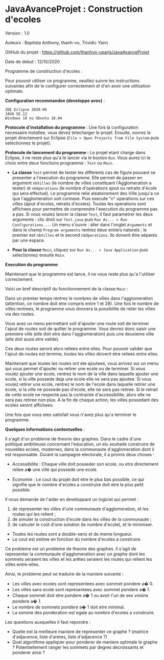 # JavaAvanceProjet : Construction d'ecoles

Version : 1.0 

Auteurs : Baptista Anthony, thanh-vo, Trividic Yann 

GitHub du projet : https://github.com/thanhvo-uparis/JavaAvanceProjet

Date de debut : 12/10/2020

Programme de construction  d'ecoles :

Pour pouvoir utiliser ce programme, veuillez suivre les instructions suivantes afin de le configurer correctement et d'en avoir une utilisation optimale.

**Configuration recommandee (developpe avec)** :

	IDE Eclipse 2020-09
	JAVA SE.12
	Windows 10 ou Ubuntu 18.04

**Protocole d'installation du programme** :
Une fois la configuration necessaire installee, vous devez telecharger le projet.
Ensuite, ouvrez le projet directement sur Eclipse (`File > Open Projects from File System` puis selectionnez le projet).

**Protocole de lancement du programme :**
Le projet etant charge dans Eclipse, il ne reste plus qu'a le lancer via le bouton `Run`.
Vous aurez ici le choix entre deux fonctions programme : `Test` ou `Main`.

* __La classe__  `Test` permet de tester les differents cas de figure pouvant se presenter a l'execution du programme. Elle permet de passer en argument `nbVilles` (le nombre de villes constituant l'Agglomeration a tester) et `nbOperations` (le nombre d'opérations ajout ou retraits d'école qui sera effectué).
Le programme relie aleatoirement des Ville jusqu'a ce que l'agglomeration soit connexe.
Puis execute "n" operations sur ces villes (ajout d'ecoles, retraits d'ecoles).
Toutes les operations sont affichees pour permettre de comprendre l'execution du programme pas a pas.
Si vous voulez lancer la classe `Test`, il faut parametrer les deux arguments : clic droit sur `Test.java` puis `Run As... > Run Configurations...`. Un menu s'ouvre : aller dans l'onglet `Arguments` et dans le champ `Program arguments` rentrez deux entiers naturels : le premier est `nbVilles` et le second `nbOperations`. Ils doivent être séparés par une espace.

* __Pour la classe__  `Main`, cliquez sur `Run As... > Java Application` puis selectionnez ensuite `Main`.


**Execution du programme**:


Maintenant que le programme est lance, il ne vous reste plus qu'a l'utiliser correctement. 


Voici un bref descriptif du fonctionnement de la classe `Main` :

Dans un premier temps rentrez le nombres de villes dans l'agglomeration (attention, ce nombre doit etre compris entre 1 et 26).
Une fois le nombre de villes rentrees, le programme vous donnera la possibilite de relier les villes via des routes.

Vous avez un menu permettant soit d'ajouter une route soit de terminer l'ajout de routes soit de quitter le programme.
Vous devrez donc saisir une premiere ville (elle doit etre dans l'agglomeration) puis une deuxieme ville (elle doit aussi etre valide).

Ces deux routes seront alors reliees entre elles.
Pour pouvoir valider que l'ajout de routes est termine, toutes les villes doivent etre reliees entre elles.

Maintenant que toutes les routes ont ete ajoutees, vous arrivez sur un menu qui vous permet d'ajouter ou retirer une ecole ou de terminer.
Si vous voulez ajouter une ecole, rentrez le nom de la ville dans laquelle ajouter une ecole, si la ville possede deja une ecole elle ne sera pas ajoutee.
Si vous voulez retirer une ecole, rentrez le nom de l'ecole dans laquelle retirer une ecole, si la ville ne possede pas d'ecole, elle ne sera pas retiree. Si le retrait de cette ecole ne respecte pas la contrainte d'accessibilite, alors elle ne sera pas retiree non plus.
A la fin de chaque action, les villes possedant des ecoles seront affichees.




Une fois que vous etes satisfait vous n'avez plus qu'a terminer le programme.




**Quelques informations contextuelles** :


Il s'agit d'un probleme de theorie des graphes.
Dans le cadre d'une politique ambitieuse concernant l'education, un elu souhaite construire de nouvelles ecoles, modernes, dans la communaute d'agglomeration dont il est responsable. Durant la campagne electorale, il a promis deux choses :

- Accessibilite : Chaque ville doit posseder son ecole, ou etre directement reliee a� une ville qui possede une ecole.

- Economie : Le cout du projet doit etre le plus bas possible, ce qui signifie que le nombre d'ecoles a construire doit etre le plus petit possible.

Il nous demande de l'aider en developpant un logiciel qui permet : 
1. de representer les villes d'une communaute d'agglomeration, et les routes qui les relient ;
2. de simuler la construction d'ecole dans les villes de la communaute ;
3. de calculer le coût d'une solution (le nombre d'ecole), et le minimiser.

- Toutes les routes sont a double-sens et de meme longueur.
- Le cout est estime en fonction du nombre d'ecoles a construire.


Ce probleme est un probleme de theorie des graphes. Il s'agit de representer la communaute d'agglomeration avec un graphe dont les sommets seraient les villes et les arêtes seraient les routes qui relient les villes entre-elles.

Ainsi, le probleme peut se traduire de la maniere suivante :
- Les villes avec ecoles sont representees avec sommet pondere a� 0.
- Les villes sans ecole sont representees avec sommet pondere a� 1.
- Chaque sommet doit etre pondere a� 1 ou avoir l'un de ses voisins pondere a� 1.
- Le nombre de sommets pondere a� 1 doit etre minimal.
- La somme des ponderation est egale au nombre d'ecoles a construire.


Les questions auxquelles il faut repondre :
- Quelle est la meilleure maniere de representer ce graphe ? (matrice d'adjacence, liste d'aretes, liste d'adjacence ?)
- Quel algorithme appliquer pour ponderer de maniere optimale le graphe ? Potentiellement ranger les sommets par degres decroissants et ponderer ainsi ? 